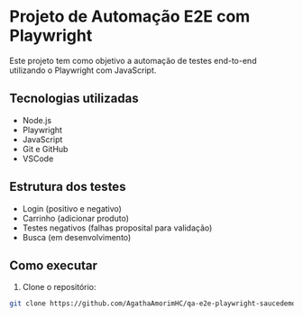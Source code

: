 #  Projeto de Automação E2E com Playwright

Este projeto tem como objetivo a automação de testes end-to-end utilizando o Playwright com JavaScript.

##  Tecnologias utilizadas
- Node.js
- Playwright
- JavaScript
- Git e GitHub
- VSCode

##  Estrutura dos testes
- Login (positivo e negativo)
- Carrinho (adicionar produto)
- Testes negativos (falhas proposital para validação)
- Busca (em desenvolvimento)

##  Como executar
1. Clone o repositório:
```bash
git clone https://github.com/AgathaAmorimHC/qa-e2e-playwright-saucedemo.git
